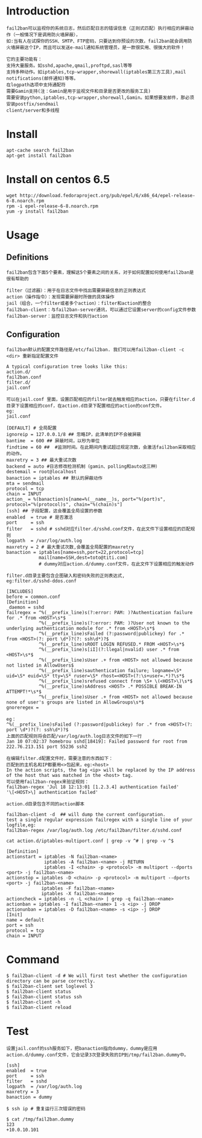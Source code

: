 # Introduction
    fail2ban可以监视你的系统日志，然后匹配日志的错误信息（正则式匹配）执行相应的屏蔽动作（一般情况下是调用防火墙屏蔽），
    如:当有人在试探你的SSH、SMTP、FTP密码，只要达到你预设的次数，fail2ban就会调用防火墙屏蔽这个IP，而且可以发送e-mail通知系统管理员，是一款很实用、很强大的软件！

    它的主要功能有：
    支持大量服务。如sshd,apache,qmail,proftpd,sasl等等
    支持多种动作。如iptables,tcp-wrapper,shorewall(iptables第三方工具),mail notifications(邮件通知)等等。
    在logpath选项中支持通配符
    需要Gamin支持(注：Gamin是用于监视文件和目录是否更改的服务工具)
    需要安装python,iptables,tcp-wrapper,shorewall,Gamin。如果想要发邮件，那必须安装postfix/sendmail
    client/server和多线程

# Install 
    apt-cache search fail2ban
    apt-get install fail2ban

# Install on centos 6.5

    wget http://download.fedoraproject.org/pub/epel/6/x86_64/epel-release-6-8.noarch.rpm
    rpm -i epel-release-6-8.noarch.rpm
    yum -y install fail2ban

# Usage
## Definitions
    fail2ban包含下面5个要素，理解这5个要素之间的关系，对于如何配置如何使用fail2ban是很有帮助的

    filter（过滤器）：用于在日志文件中找出需要屏蔽信息的正则表达式
    action（操作指令）：发现需要屏蔽时所做的具体操作
    jail（组合，一个filter或者多个action）：filter和action的整合
    fail2ban-client：与fail2ban-server通讯，可以通过它设置server的config文件参数
    fail2ban-server：监控日志文件和执行action

## Configuration
    fail2ban默认的配置文件路径是/etc/fail2ban. 我们可以用fail2ban-client -c <dir> 重新指定配置文件

    A typical configuration tree looks like this:
    action.d/
    fail2ban.conf
    filter.d/
    jail.conf
    
    可以在jail.conf 里面，设置匹配相应的filter就去触发相应的action，只要在filter.d目录下设置相应的conf，在action.d目录下配置相应的action的conf文件。
    eg:
    jail.conf

    [DEFAULT] # 全局配置
    ignoreip = 127.0.0.1/8 ## 忽略IP，此清单的IP不会被屏蔽
    bantime  = 600 ## 屏蔽时间，以秒为单位
    findtime = 60 ##  #监测时间。在此期间内重试超过规定次数，会激活fail2ban采取相应的动作。
    maxretry = 3 ## 最大重试次数
    backend = auto #日志修改检测机制（gamin、polling和auto这三种）
    destemail = root@localhost
    banaction = iptables ## 默认的屏蔽动作
    mta = sendmail
    protocol = tcp
    chain = INPUT
    action_ = %(banaction)s[name=%(__name__)s, port="%(port)s", protocol="%(protocol)s", chain="%(chain)s"]
    [ssh] ## 子段配置，这会覆盖全局设置的参数
    enabled  = true # 是否激活
    port     = ssh
    filter   = sshd # sshd对应filter.d/sshd.conf文件，在此文件下设置相应的匹配规则
    logpath  = /var/log/auth.log
    maxretry = 2 # 最大重试次数,会覆盖全局配置的maxretry
    banaction = iptables[name=ssh,port=22,protocol=tcp]
                mail[name=SSH,dest=toto@titi.com]
                # dummy对应action.d/dummy.conf文件，在此文件下设置相应的触发动作
    
    filter.d目录主要包含企图破入和密码失败的正则表达式,
    eg:filter.d/sshd-ddos.conf 

    [INCLUDES]
    before = common.conf
    [Definition]
    _daemon = sshd
    failregex = ^%(__prefix_line)s(?:error: PAM: )?Authentication failure for .* from <HOST>\s*$
                ^%(__prefix_line)s(?:error: PAM: )?User not known to the underlying authentication module for .* from <HOST>\s*$
                ^%(__prefix_line)sFailed (?:password|publickey) for .* from <HOST>(?: port \d*)?(?: ssh\d*)?$
                ^%(__prefix_line)sROOT LOGIN REFUSED.* FROM <HOST>\s*$
                ^%(__prefix_line)s[iI](?:llegal|nvalid) user .* from <HOST>\s*$
                ^%(__prefix_line)sUser .+ from <HOST> not allowed because not listed in AllowUsers$
                ^%(__prefix_line)sauthentication failure; logname=\S* uid=\S* euid=\S* tty=\S* ruser=\S* rhost=<HOST>(?:\s+user=.*)?\s*$
                ^%(__prefix_line)srefused connect from \S+ \(<HOST>\)\s*$
                ^%(__prefix_line)sAddress <HOST> .* POSSIBLE BREAK-IN ATTEMPT!*\s*$
                ^%(__prefix_line)sUser .+ from <HOST> not allowed because none of user's groups are listed in AllowGroups\s*$
    gnoreregex =

    eg：
    ^%(__prefix_line)sFailed (?:password|publickey) for .* from <HOST>(?: port \d*)?(?: ssh\d*)?$
    上面的匹配规则将会匹配/var/log/auth.log日志文件的如下一行
    Jan 10 07:02:37 homebrou sshd[18419]: Failed password for root from 222.76.213.151 port 55236 ssh2

    在编辑filter.d配置文件时，需要注意的东西如下：
    匹配到的主机名和IP都要用<>包起来，eg:<host>
    In the action scripts, the tag <ip> will be replaced by the IP address of the host that was matched in the <host> tag. 
    可以使用fail2ban-regex来验证规则：
    fail2ban-regex 'Jul 18 12:13:01 [1.2.3.4] authentication failed'     '\[<HOST>\] authentication failed'
    
    action.d目录包含不同的action脚本

    fail2ban-client -d  ## will dump the current configuration. 
    test a single regular expression failregex with a single line of your logfile,eg:
    fail2ban-regex /var/log/auth.log /etc/fail2ban/filter.d/sshd.conf
    
    cat action.d/iptables-multiport.conf | grep -v ^# | grep -v ^$

    [Definition]
    actionstart = iptables -N fail2ban-<name>
                  iptables -A fail2ban-<name> -j RETURN
                  iptables -I <chain> -p <protocol> -m multiport --dports <port> -j fail2ban-<name>
    actionstop = iptables -D <chain> -p <protocol> -m multiport --dports <port> -j fail2ban-<name>
                 iptables -F fail2ban-<name>
                 iptables -X fail2ban-<name>
    actioncheck = iptables -n -L <chain> | grep -q fail2ban-<name>
    actionban = iptables -I fail2ban-<name> 1 -s <ip> -j DROP
    actionunban = iptables -D fail2ban-<name> -s <ip> -j DROP
    [Init]
    name = default
    port = ssh
    protocol = tcp
    chain = INPUT

# Command

    $ fail2ban-client -d # We will first test whether the configuration directory can be parse correctly. 
    $ fail2ban-client set loglevel 3
    $ fail2ban-client status 
    $ fail2ban-client status ssh
    $ fail2ban-client -h 
    $ fail2ban-client reload
    
# Test
    设置jail.conf的ssh服务如下，把banaction指向dummy，dummy是应用action.d/dummy.conf文件，它会记录3次登录失败的IP到/tmp/fail2ban.dummy中。

    [ssh]
    enabled  = true
    port     = ssh
    filter   = sshd
    logpath  = /var/log/auth.log
    maxretry = 3
    banaction = dummy
   
    $ ssh ip # 重复运行三次错误的密码  

    $ cat /tmp/fail2ban.dummy 
    123
    +10.0.10.101
